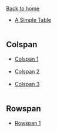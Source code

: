 [Back to home](../README.md)

- [A Simple Table](simpleTable.md)<br><br>

## Colspan
- [Colspan 1](colspan1.md)<br><br>
- [Colspan 2](colspan2.md)<br><br>
- [Colspan 3](colspan3.md)<br><br>


## Rowspan
- [Rowspan 1](rowspan1.md)<br><br>